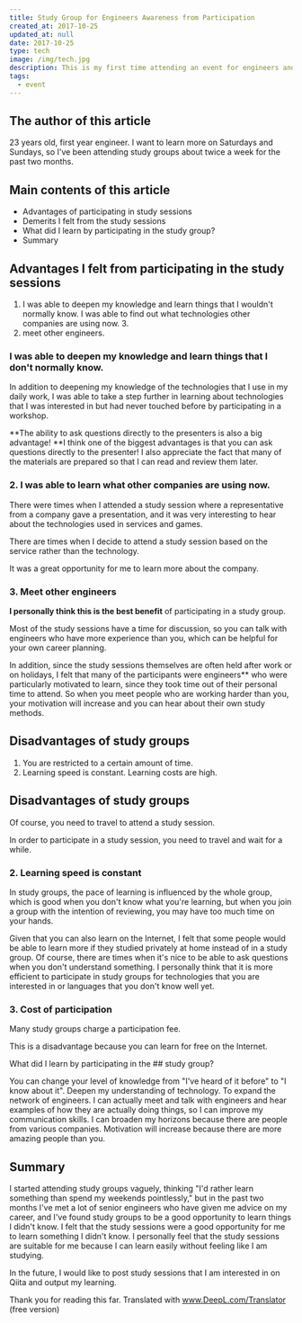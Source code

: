 ```yaml
---
title: Study Group for Engineers Awareness from Participation
created_at: 2017-10-25
updated_at: null
date: 2017-10-25
type: tech
image: /img/tech.jpg
description: This is my first time attending an event for engineers and I will write about what I learned and my impressions of the event.
tags:
  - event
---
```


## The author of this article

23 years old, first year engineer.
I want to learn more on Saturdays and Sundays, so I've been attending study groups about twice a week for the past two months.

## Main contents of this article

- Advantages of participating in study sessions
- Demerits I felt from the study sessions
- What did I learn by participating in the study group?
- Summary

## Advantages I felt from participating in the study sessions

1. I was able to deepen my knowledge and learn things that I wouldn't normally know.
I was able to find out what technologies other companies are using now. 3.
3. meet other engineers.

### I was able to deepen my knowledge and learn things that I don't normally know.

In addition to deepening my knowledge of the technologies that I use in my daily work, I was able to take a step further in learning about technologies that I was interested in but had never touched before by participating in a workshop.

**The ability to ask questions directly to the presenters is also a big advantage! **I think one of the biggest advantages is that you can ask questions directly to the presenter!
I also appreciate the fact that many of the materials are prepared so that I can read and review them later.

### 2. I was able to learn what other companies are using now.

There were times when I attended a study session where a representative from a company gave a presentation, and it was very interesting to hear about the technologies used in services and games.

There are times when I decide to attend a study session based on the service rather than the technology.

It was a great opportunity for me to learn more about the company.

### 3. Meet other engineers

**I personally think this is the best benefit** of participating in a study group.

Most of the study sessions have a time for discussion, so you can talk with engineers who have more experience than you, which can be helpful for your own career planning.

In addition, since the study sessions themselves are often held after work or on holidays, I felt that many of the participants were engineers** who were particularly motivated to learn, since they took time out of their personal time to attend.
So when you meet people who are working harder than you, your motivation will increase and you can hear about their own study methods.

## Disadvantages of study groups

1. You are restricted to a certain amount of time.
2. Learning speed is constant.
Learning costs are high.

## Disadvantages of study groups

Of course, you need to travel to attend a study session.

In order to participate in a study session, you need to travel and wait for a while.

### 2. Learning speed is constant

In study groups, the pace of learning is influenced by the whole group, which is good when you don't know what you're learning, but when you join a group with the intention of reviewing, you may have too much time on your hands.

Given that you can also learn on the Internet, I felt that some people would be able to learn more if they studied privately at home instead of in a study group.
Of course, there are times when it's nice to be able to ask questions when you don't understand something.
I personally think that it is more efficient to participate in study groups for technologies that you are interested in or languages that you don't know well yet.

### 3. Cost of participation

Many study groups charge a participation fee.

This is a disadvantage because you can learn for free on the Internet.

What did I learn by participating in the ## study group?

You can change your level of knowledge from "I've heard of it before" to "I know about it".
Deepen my understanding of technology.
To expand the network of engineers.
I can actually meet and talk with engineers and hear examples of how they are actually doing things, so I can improve my communication skills.
I can broaden my horizons because there are people from various companies.
Motivation will increase because there are more amazing people than you.

## Summary

I started attending study groups vaguely, thinking "I'd rather learn something than spend my weekends pointlessly," but in the past two months I've met a lot of senior engineers who have given me advice on my career, and I've found study groups to be a good opportunity to learn things I didn't know.
I felt that the study sessions were a good opportunity for me to learn something I didn't know. I personally feel that the study sessions are suitable for me because I can learn easily without feeling like I am studying.

In the future, I would like to post study sessions that I am interested in on Qiita and output my learning.

Thank you for reading this far. Translated with www.DeepL.com/Translator (free version)
